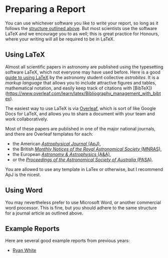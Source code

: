 # Preparing a Report

You can use whichever software you like to write your report, so long as it follows the [structure outlined above](report.md). But most scientists use the software LaTeX and we encourage you to as well; this is great practice for Honours, where your writing will all be required to be in LaTeX.

## Using LaTeX

Almost all scientific papers in astronomy are published using the typesetting software LaTeX, which not everyone may have used before. Here is a good [guide to using LaTeX](https://astrobites.org/2018/01/20/getting-started-with-latex/) by the astronomy student collective *astrobites*. It is a *markup language* that allows you to include attractive figures and tables, mathematical notation, and easily keep track of citations with [BibTeX])(https://www.overleaf.com/learn/latex/Bibliography_management_with_bibtex). 

The easiest way to use LaTeX is via [Overleaf](overleaf.com), which is sort of like Google Docs for LaTeX, and allows you to share a document with your team and work collaboratively.

Most of these papers are published in one of the major national journals, and there are Overleaf templates for each: 

- the American [*Astrophysical Journal* (ApJ)](https://www.overleaf.com/latex/templates/aastex-template-for-submissions-to-aas-journals-apj-aj-apjs-apjl-psj-rnaas/vwyggrqvhcgz),
- the British [*Monthly Notices of the Royal Astronomical Society* (MNRAS)](https://www.overleaf.com/latex/templates/monthly-notices-of-the-royal-astronomical-society-mnras-latex-template-and-guide-for-authors/kqnjzrwjwjth),
- the European [*Astronomy & Astrophysics* (A&A)](https://www.overleaf.com/latex/templates/astronomy-and-astrophysics-template/ngdddtchkbcg), 
- or the [*Proceedings of the Astronomical Society of Australia* (PASA)](https://www.overleaf.com/latex/templates/cup-large2-template/sbvfyncxcbcm).

You are allowed to use any template in LaTex or otherwise, but I recommend ApJ is the nicest.

## Using Word

You may nevertheless prefer to use Microsoft Word, or another commercial word processor. This is fine, but you should adhere to the same structure for a journal article as outlined above.

## Example Reports

Here are several good example reports from previous years:

- [Ryan White](PHYS3080_Distance_Ladder_Report.pdf)